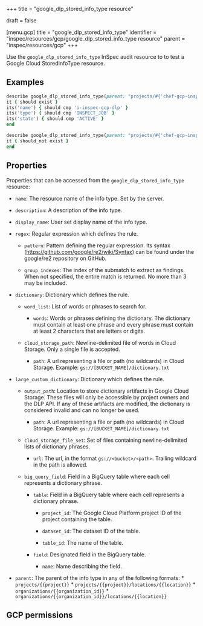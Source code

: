 +++
title = "google_dlp_stored_info_type resource"

draft = false


[menu.gcp]
title = "google_dlp_stored_info_type"
identifier = "inspec/resources/gcp/google_dlp_stored_info_type resource"
parent = "inspec/resources/gcp"
+++

Use the `google_dlp_stored_info_type` InSpec audit resource to to test a Google Cloud StoredInfoType resource.

## Examples

```ruby
describe google_dlp_stored_info_type(parent: "projects/#{'chef-gcp-inspec'}/locations/#{'us-east-2'}",name: '') do
it { should exist }
its('name') { should cmp 'i-inspec-gcp-dlp' }
its('type') { should cmp 'INSPECT_JOB' }
its('state') { should cmp 'ACTIVE' }
end

describe google_dlp_stored_info_type(parent: "projects/#{'chef-gcp-inspec'}/locations/#{'us-east-2'}", name: 'nonexistent') do
it { should_not exist }
end

```

## Properties

Properties that can be accessed from the `google_dlp_stored_info_type` resource:


  * `name`: The resource name of the info type. Set by the server.

  * `description`: A description of the info type.

  * `display_name`: User set display name of the info type.

  * `regex`: Regular expression which defines the rule.

    * `pattern`: Pattern defining the regular expression. Its syntax (https://github.com/google/re2/wiki/Syntax) can be found under the google/re2 repository on GitHub.

    * `group_indexes`: The index of the submatch to extract as findings. When not specified, the entire match is returned. No more than 3 may be included.

  * `dictionary`: Dictionary which defines the rule.

    * `word_list`: List of words or phrases to search for.

      * `words`: Words or phrases defining the dictionary. The dictionary must contain at least one phrase and every phrase must contain at least 2 characters that are letters or digits.

    * `cloud_storage_path`: Newline-delimited file of words in Cloud Storage. Only a single file is accepted.

      * `path`: A url representing a file or path (no wildcards) in Cloud Storage. Example: `gs://[BUCKET_NAME]/dictionary.txt`

  * `large_custom_dictionary`: Dictionary which defines the rule.

    * `output_path`: Location to store dictionary artifacts in Google Cloud Storage. These files will only be accessible by project owners and the DLP API. If any of these artifacts are modified, the dictionary is considered invalid and can no longer be used.

      * `path`: A url representing a file or path (no wildcards) in Cloud Storage. Example: `gs://[BUCKET_NAME]/dictionary.txt`

    * `cloud_storage_file_set`: Set of files containing newline-delimited lists of dictionary phrases.

      * `url`: The url, in the format `gs://<bucket>/<path>`. Trailing wildcard in the path is allowed.

    * `big_query_field`: Field in a BigQuery table where each cell represents a dictionary phrase.

      * `table`: Field in a BigQuery table where each cell represents a dictionary phrase.

        * `project_id`: The Google Cloud Platform project ID of the project containing the table.

        * `dataset_id`: The dataset ID of the table.

        * `table_id`: The name of the table.

      * `field`: Designated field in the BigQuery table.

        * `name`: Name describing the field.

  * `parent`: The parent of the info type in any of the following formats:  * `projects/{{project}}` * `projects/{{project}}/locations/{{location}}` * `organizations/{{organization_id}}` * `organizations/{{organization_id}}/locations/{{location}}`


## GCP permissions
